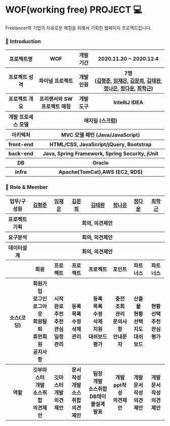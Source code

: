 # WOF(working free) PROJECT 💻
Freelancer와 기업의 자유로운 매칭을 위해서 기획한 웹페이지 프로젝트입니다.

### 🔑 Introduction

<table>
    <tr>
        <th>프로젝트명</th>
        <th> WOF</th>
        <th>개발 기간</th>
        <th>2020.11.20 ~ 2020.12.4</th>
    </tr>
    <tr>
        <th>프로젝트 성격</th>
        <th>파이널 프로젝트</th>
        <th>개발 인원</th>
        <th>7명<br>
          (<a href="https://github.com/khj923265">김형준</a>,
          <a href="https://github.com/jaeeunis">임재은</a>,
          <a href="https://github.com/mhee4321">김문희</a>,
          <a href="https://github.com/mtBig">김태완</a>,
          <a href="https://github.com/JeongNaeun">정나은</a>,
          <a href="https://github.com/cw02172">정다운</a>,
          <a href="https://github.com/choi-hakgeun">최학근</a>)
      </th>
    </tr>
      <tr>
        <th>프로젝트 개요</th>
        <th>프리랜서와 SW프로젝트 매칭</th>
        <th>개발 도구</th>
        <th>IntelliJ IDEA</th>
    </tr>
    <tr>
        <th>개발 프로세스 모델</th>
        <th colspan="3">애자일 (스크럼) </th>
    </tr>
    <tr>
        <th>아키텍처</th>
        <th colspan="3">MVC 모델 패턴 (Java/JavaScript)</th>
    </tr>
    <tr>
        <th>front-end</th>
        <th colspan="3">HTML/CSS, JavaScript/jQuery, Bootstrap</th>
    </tr>
    <tr>
        <th>back-end</th>
        <th colspan="3">Java, Spring Framework, Spring Security, jUnit</th>
    </tr>
    <tr>
        <th>DB</th>
        <th colspan="3">Oracle</th>
    </tr>
    <tr>
        <th>infra</th>
        <th colspan="3">Apache(TomCat),AWS (EC2, RDS)</th>
    </tr>
</table>

### 👥 Role & Member

<table>
    <tr>
        <th>업무/구성원</th>
        <th><a href="https://github.com/khj923265">김형준</a></th>
        <th><a href="https://github.com/jaeeunis">임재은</a></th>
        <th><a href="https://github.com/mhee4321">김문희</a></th>
        <th><a href="https://github.com/mtBig">김태완</a></th>
        <th><a href="https://github.com/JeongNaeun">정나은</a></th>
        <th><a href="https://github.com/cw02172">정다운</a></th>
        <th><a href="https://github.com/choi-hakgeun">최학근</a></th>
    </tr>
    <tr>
        <th>프로젝트 기획</th>
        <th colspan="7">회의, 의견제안</th>
    </tr>
    <tr>
        <th>요구분석</th>
        <th colspan="7">회의, 의견제안</th>
    </tr>
    <tr>
        <th>데이터설계</th>
        <th colspan="7">회의, 의견제안</th>
    </tr>
    <tr>    <tr>
        <th></th>
        <th>회원</th>
        <th>프로젝트</th>
        <th>프로젝트</th>
        <th>프로젝트</th>
        <th>포인트</th>
        <th>파트너스</th>
        <th>파트너스</th>
    </tr>
        <th>소스(코딩)</th>
        <th>회원가입<br>로그인<br>로그아웃<br>회원탈퇴<br>휴먼회원<br>공지사항</th>
        <th>시작<br>완료<br>추천<br>추천<br>관심<br>일정관리</th>
        <th>등록<br>목록<br>수정<br>삭제<br>관리</th>
        <th>등록<br>목록<br>수정<br>삭제<br>지원<br>대쉬보드<br>평가</th>
        <th>충전<br>조회<br>관리<br>문의사항<br>안내문자</th>
        <th>산출물<br>현황<br>선택<br>지도<br>대쉬보드</th>
        <th>현황<br>선택<br>추천<br>관심<br>평가</th>
    </tr>
    <tr>
        <th>역할</th>
        <th>깃부마스터<br>개발<br>소스취합<br>의견제안</th>
        <th>깃마스터<br>개발<br>의견제안</th>
        <th>문서작성<br>개발<br>소스취합<br>의견제안</th>
        <th>팀장<br>개발<br>소스취합<br>DB테이블설계<br>발표</th>
        <th>개발<br>ppt작성<br>의견제안</th>
        <th>개발<br>문서작성<br>의견제안</th>
        <th>개발<br>문서작성<br>의견제안</th>
    </tr>
</table>
